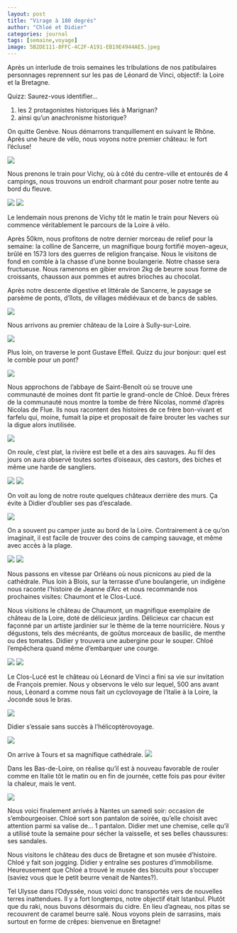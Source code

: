 ```yaml
---
layout: post
title: "Virage à 180 degrés"
author: "Chloé et Didier"
categories: journal
tags: [semaine,voyage]
image: 5B2DE111-8FFC-4C2F-A191-EB19E4944AE5.jpeg
---
```


Après un interlude de trois semaines les tribulations de nos patibulaires personnages reprennent sur les pas de Léonard de Vinci, objectif: la Loire et la Bretagne. 

Quizz: Saurez-vous identifier...
1. les 2 protagonistes historiques liés à Marignan?
2. ainsi qu’un anachronisme historique?


On quitte Genève. Nous démarrons tranquillement en suivant le Rhône. Après une heure de vélo, nous voyons notre premier château: le fort l’écluse!

<img src="/assets/img/CD809748-9577-43C8-A0EB-B08A81CB78B7.jpeg">

Nous prenons le train pour Vichy, où à côté du centre-ville et entourés de 4 campings, nous trouvons un endroit charmant pour poser notre tente au bord du fleuve.

<img src="/assets/img/D01489FB-D3F6-489B-8386-A25996620F45.jpeg">

<img src="/assets/img/C411A0D6-0F24-44A4-9CF0-83DEA3663657.jpeg">

Le lendemain nous prenons de Vichy tôt le matin le train pour Nevers où commence véritablement le parcours de la Loire à vélo.

Après 50km, nous profitons de notre dernier morceau de relief pour la semaine: la colline de Sancerre, un magnifique bourg fortifié moyen-ageux, brûlé en 1573 lors des guerres de religion française. Nous le visitons de fond en comble à la chasse d’une bonne boulangerie. Notre chasse sera fructueuse. Nous ramenons en gibier environ 2kg de beurre sous forme de croissants, chausson aux pommes et autres brioches au chocolat.

Après notre descente digestive et littérale de Sancerre, le paysage se parsème de ponts, d’îlots, de villages médiévaux et de bancs de sables.

<img src="/assets/img/BFBBA081-09B9-405F-8065-837180CB0057.jpeg">

Nous arrivons au premier château de la Loire à Sully-sur-Loire.

<img src="/assets/img/27ACC24A-9A57-48CA-8A5A-27996D86FA33.jpeg">

Plus loin, on traverse le pont Gustave Effeil. Quizz du jour bonjour: quel est le comble pour un pont?

<img src="/assets/img/81151AB7-F0A0-4F76-B29D-D9A3E69D5F92.jpeg">


Nous approchons de l’abbaye de Saint-Benoît où se trouve une communauté de moines dont fit partie le grand-oncle de Chloé. Deux frères de la communauté nous montre la tombe de frère Nicolas, nommé d’après Nicolas de Flue. Ils nous racontent des histoires de ce frère bon-vivant et farfelu qui, moine, fumait la pipe et proposait de faire brouter les vaches sur la digue alors inutilisée.

<img src="/assets/img/8F14CBA2-66F5-47C2-B24D-CBC1FF57498D.jpeg">

On roule, c’est plat, la rivière est belle et a des airs sauvages. Au fil des jours on aura observé toutes sortes d’oiseaux, des castors, des biches et même une harde de sangliers.

<img src="/assets/img/F2D33CF9-F5C1-4EF2-BFDB-224EB876BF8D.jpeg">

<img src="/assets/img/EE46D4AB-D21E-40A3-8E3D-250902934173.jpeg">

On voit au long de notre route quelques châteaux derrière des murs. Ça évite à Didier d’oublier ses pas d’escalade.

<img src="/assets/img/470EC5D6-C61A-4CD8-9BA7-660D5858348A.jpeg">

On a souvent pu camper juste au bord de la Loire. Contrairement à ce qu’on imaginait, il est facile de trouver des coins de camping sauvage, et même avec accès à la plage.

<img src="/assets/img/0BAAB402-1FBC-4BFA-A557-A850DA3B376C.jpeg">

<img src="/assets/img/53C61310-EAB1-4E4E-BD08-4D68945E5ACC.jpeg">

Nous passons en vitesse par Orléans où nous picnicons au pied de la cathédrale. Plus loin à Blois, sur la terrasse d’une boulangerie, un indigène nous raconte l’histoire de Jeanne d’Arc et nous recommande nos prochaines visites: Chaumont et le Clos-Lucé.

Nous visitions le château de Chaumont, un magnifique exemplaire de château de la Loire, doté de délicieux jardins. Délicieux car chacun est façonné par un artiste jardinier sur le thème de la terre nourricière. Nous y dégustons, tels des mécréants, de goûtus morceaux de basilic, de menthe ou des tomates. Didier y trouvera une aubergine pour le souper. Chloé l’empêchera quand même d’embarquer une courge.

<img src="/assets/img/EFC2BA86-BAFE-477F-A519-8BB932BF2F62.jpeg">

<img src="/assets/img/F9F0583B-DD72-42B1-96D9-9BD781C6EF48.jpeg">

Le Clos-Lucé est le château où Léonard de Vinci a fini sa vie sur invitation de François premier. Nous y observons le vélo sur lequel, 500 ans avant nous, Léonard a comme nous fait un cyclovoyage de l’Italie à la Loire, la Joconde sous le bras.

<img src="/assets/img/CFDB5670-CF04-440F-81A4-CDA6D7E61376.jpeg">

Didier s’essaie sans succès à l’hélicoptèrovoyage.

<img src="/assets/img/C2E55536-AB40-47EA-83BF-2ACF03A28B28.jpeg">

On arrive à Tours et sa magnifique cathédrale. 
<img src="/assets/img/81A9AD46-F30E-498D-917E-191ED025074D.jpeg">

Dans les Bas-de-Loire, on réalise qu’il est à nouveau favorable de rouler comme en Italie tôt le matin ou en fin de journée, cette fois pas pour éviter la chaleur, mais le vent.

<img src="/assets/img/8FAA7BF4-E058-45E3-87F2-4F75ADD3098C.jpeg">

Nous voici finalement arrivés à Nantes un samedi soir: occasion de s’embourgeoiser. Chloé sort son pantalon de soirée, qu’elle choisit avec attention parmi sa valise de... 1 pantalon. Didier met une chemise, celle qu’il a utilisé toute la semaine pour sécher la vaisselle, et ses belles chaussures: ses sandales.

Nous visitons le château des ducs de Bretagne et son musée d’histoire. Chloé y fait son jogging. Didier y entraîne ses postures d’immobilisme. Heureusement que Chloé a trouvé le musée des biscuits pour s’occuper (saviez vous que le petit beurre venait de Nantes?).

Tel Ulysse dans l’Odyssée, nous voici donc transportés vers de nouvelles terres inattendues. Il y a fort longtemps, notre objectif était Istanbul. Plutôt que du raki, nous buvons désormais du cidre. En lieu d’agneau, nos pitas se recouvrent de caramel beurre salé. Nous voyons plein de sarrasins, mais surtout en forme de crêpes: bienvenue en Bretagne!
